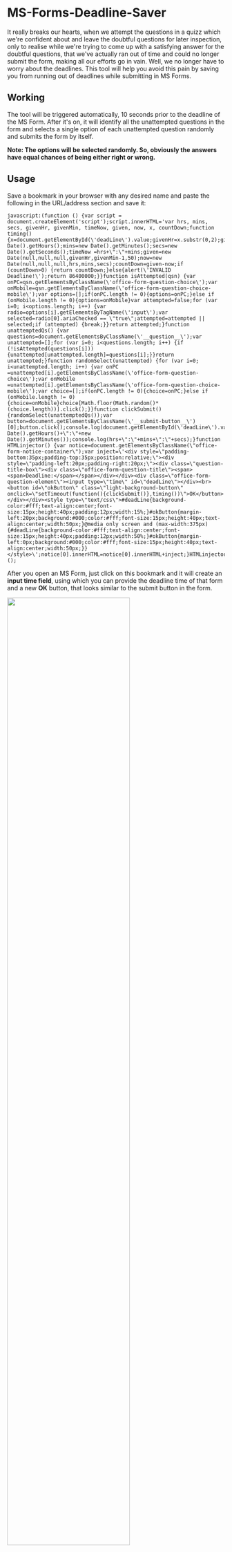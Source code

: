 # MS-Forms-Deadline-Saver
It really breaks our hearts, when we attempt the questions in a quizz which we're confident about and leave the doubtful questions for later inspection, only to realise while we're trying to come up with a satisfying answer for the doubtful questions, that we've actually ran out of time and could no longer submit the form, making all our efforts go in vain. Well, we no longer have to worry about the deadlines. This tool will help you avoid this pain by saving you from running out of deadlines while submitting in MS Forms.
 
## Working
The tool will be triggered automatically, 10 seconds prior to the deadline of the MS Form. After it's on, it will identify all the unattempted questions in the form and selects a single option of each unattempted question randomly and submits the form by itself.

**Note: The options will be selected randomly. So, obviously the answers have equal chances of being either right or wrong.**
## Usage
Save a bookmark in your browser with any desired name and paste the following in the URL/address section and save it:

    javascript:(function () {var script = document.createElement('script');script.innerHTML='var hrs, mins, secs, givenHr, givenMin, timeNow, given, now, x, countDown;function timing() {x=document.getElementById(\'deadLine\').value;givenHr=x.substr(0,2);givenMin=x.substr(3,5);hrs=new Date().getHours();mins=new Date().getMinutes();secs=new Date().getSeconds();timeNow =hrs+\":\"+mins;given=new Date(null,null,null,givenHr,givenMin-1,50);now=new Date(null,null,null,hrs,mins,secs);countDown=given-now;if (countDown>0) {return countDown;}else{alert(\'INVALID Deadline!\');return 86400000;}}function isAttempted(qsn) {var onPC=qsn.getElementsByClassName(\'office-form-question-choice\');var onMobile=qsn.getElementsByClassName(\'office-form-question-choice-mobile\');var options=[];if(onPC.length != 0){options=onPC;}else if (onMobile.length != 0){options=onMobile}var attempted=false;for (var i=0; i<options.length; i++) {var radio=options[i].getElementsByTagName(\'input\');var selected=radio[0].ariaChecked == \"true\";attempted=attempted || selected;if (attempted) {break;}}return attempted;}function unattemptedQs() {var questions=document.getElementsByClassName(\'__question__\');var unattempted=[];for (var i=0; i<questions.length; i++) {if (!isAttempted(questions[i])) {unattempted[unattempted.length]=questions[i];}}return unattempted;}function randomSelect(unattempted) {for (var i=0; i<unattempted.length; i++) {var onPC =unattempted[i].getElementsByClassName(\'office-form-question-choice\');var onMobile =unattempted[i].getElementsByClassName(\'office-form-question-choice-mobile\');var choice=[];if(onPC.length != 0){choice=onPC;}else if (onMobile.length != 0){choice=onMobile}choice[Math.floor(Math.random()*(choice.length))].click();}}function clickSubmit() {randomSelect(unattemptedQs());var button=document.getElementsByClassName(\'__submit-button__\')[0];button.click();console.log(document.getElementById(\'deadLine\').value);console.log(new Date().getHours()+\":\"+new Date().getMinutes());console.log(hrs+\":\"+mins+\":\"+secs);}function HTMLinjector() {var notice=document.getElementsByClassName(\"office-form-notice-container\");var inject=\'<div style=\"padding-bottom:35px;padding-top:35px;position:relative;\"><div style=\"padding-left:20px;padding-right:20px;\"><div class=\"question-title-box\"><div class=\"office-form-question-title\"><span><span>Deadline:</span></span></div></div><div class=\"office-form-question-element\"><input type=\"time\" id=\"deadLine\"></div><br><button id=\"okButton\" class=\"light-background-button\" onclick=\"setTimeout(function(){clickSubmit()},timing())\">OK</button></div></div><style type=\"text/css\">#deadLine{background-color:#fff;text-align:center;font-size:15px;height:40px;padding:12px;width:15%;}#okButton{margin-left:20px;background:#000;color:#fff;font-size:15px;height:40px;text-align:center;width:50px;}@media only screen and (max-width:375px){#deadLine{background-color:#fff;text-align:center;font-size:15px;height:40px;padding:12px;width:50%;}#okButton{margin-left:0px;background:#000;color:#fff;font-size:15px;height:40px;text-align:center;width:50px;}}</style>\';notice[0].innerHTML=notice[0].innerHTML+inject;}HTMLinjector();';document.body.appendChild(script);})();

After you open an MS Form, just click on this bookmark and it will create an **input time field**, using which you can provide the deadline time of that form and a new **OK** button, that looks similar to the submit button in the form.

<img src="https://i.imgur.com/s1A0Ood.png" width = 75% height = 75%/>

On clicking the **OK** button, the timer will be set. And when 10 seconds are remaining to hit the deadline, any one option of all the unattempted questions will be selected randomly and the form will be submitted automatically.
 
### Editing URLs of a Bookmark in different browsers *(PC)*:
- [Chrome](https://www.howtogeek.com/427777/how-to-create-view-and-edit-bookmarks-in-google-chrome/#:~:text=Editing%20in%20the%20Bookmarks%20Bar%20or%20Bookmarks%20Menu&text=Right-click%20the%20Bookmark%2C%20and,Bookmark%2C%20click%20“Save.”)
- [Safari](https://support.apple.com/en-in/guide/safari/ibrw1039/mac#:~:text=Manage%20bookmarks&text=Rename%20or%20edit%20a%20bookmark%20or%20folder.,Edit%20a%20bookmark’s%20website%20address%20%28URL%29)
- [Edge](https://www.surfacetablethelp.com/2017/06/how-to-edit-bookmarks-or-favorites-url-in-microsoft-edge-on-windows-10.html#:~:text=*%20Within%20Edge%2C%20hold-and,as%20you%20want%20to%20have.)
- [Firefox](https://support.mozilla.org/en-US/questions/876728#:~:text=Show%20all%20bookmarks.-,Find%20and%20select%20the%20bookmark%20you%20want%20to%20edit%2C%20then,the%20bottom%20of%20the%20window.&text=You%20can%20also%20click%20the,URL%20in%20the%20location%20field.&text=Thanks!)
- [Opera](https://www.youtube.com/watch?v=EGChNw1Cjqw&t=30s)

### Editing URLs of a Bookmark in different browsers *(Mobile)*:
- [Chrome](https://www.verizon.com/support/knowledge-base-180311/#:~:text=Tap%20Bookmarks.,Tap%20Edit.)
- [Safari](https://www.businessinsider.in/how-to-delete-or-edit-the-saved-bookmarks-on-your-iphones-safari-browser/articleshow/70505443.cms#:~:text=To%20rename%20a%20bookmark%20or%20change%20the%20URL%2C,when%20you%27re%20done%20to%20go%20back%20to%20the%20previous%20page.)

## Advantages
- No more running out of time.
- No more losing grades of the questions, that you know the answers of. 
- Helps you concentrate more on the questions that you might be familiar with.
- No more worrying about the questions, you're not confident about.
- Helps in saving time.

## Feature Updates
- *(23-07-2021)* **Added Mobile compatibility** - Now supported on mobile devices as well.
